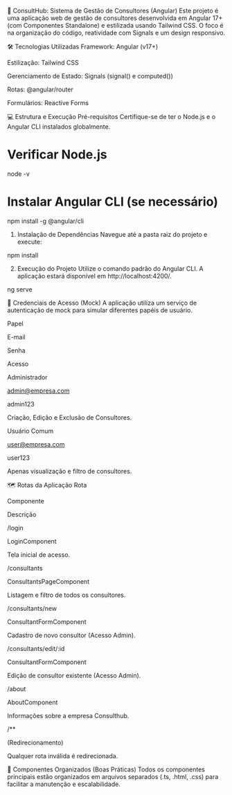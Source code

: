 🚀 ConsultHub: Sistema de Gestão de Consultores (Angular)
Este projeto é uma aplicação web de gestão de consultores desenvolvida em Angular 17+ (com Componentes Standalone) e estilizada usando Tailwind CSS. O foco é na organização do código, reatividade com Signals e um design responsivo.

🛠️ Tecnologias Utilizadas
Framework: Angular (v17+)

Estilização: Tailwind CSS

Gerenciamento de Estado: Signals (signal() e computed())

Rotas: @angular/router

Formulários: Reactive Forms

💻 Estrutura e Execução
Pré-requisitos
Certifique-se de ter o Node.js e o Angular CLI instalados globalmente.

# Verificar Node.js
node -v

# Instalar Angular CLI (se necessário)
npm install -g @angular/cli

1. Instalação de Dependências
Navegue até a pasta raiz do projeto e execute:

npm install

2. Execução do Projeto
Utilize o comando padrão do Angular CLI. A aplicação estará disponível em http://localhost:4200/.

ng serve

🔑 Credenciais de Acesso (Mock)
A aplicação utiliza um serviço de autenticação de mock para simular diferentes papéis de usuário.

Papel

E-mail

Senha

Acesso

Administrador

admin@empresa.com

admin123

Criação, Edição e Exclusão de Consultores.

Usuário Comum

user@empresa.com

user123

Apenas visualização e filtro de consultores.

🗺️ Rotas da Aplicação
Rota

Componente

Descrição

/login

LoginComponent

Tela inicial de acesso.

/consultants

ConsultantsPageComponent

Listagem e filtro de todos os consultores.

/consultants/new

ConsultantFormComponent

Cadastro de novo consultor (Acesso Admin).

/consultants/edit/:id

ConsultantFormComponent

Edição de consultor existente (Acesso Admin).

/about

AboutComponent

Informações sobre a empresa Consulthub.

/**

(Redirecionamento)

Qualquer rota inválida é redirecionada.

📄 Componentes Organizados (Boas Práticas)
Todos os componentes principais estão organizados em arquivos separados (.ts, .html, .css) para facilitar a manutenção e escalabilidade.